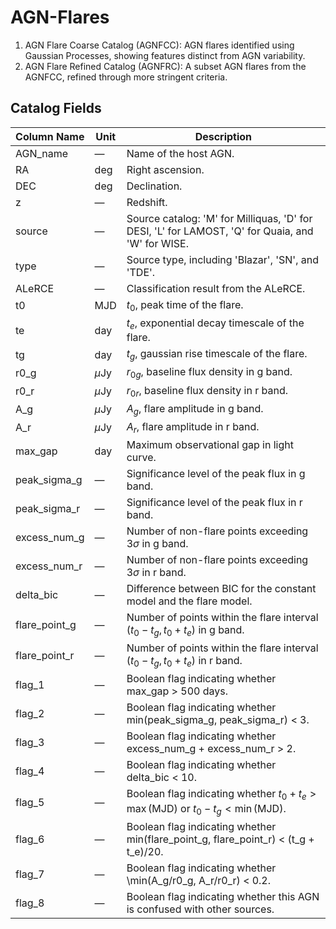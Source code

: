 # AGN-Flares
1. AGN Flare Coarse Catalog (AGNFCC): AGN flares identified using Gaussian Processes, showing features distinct from AGN variability.
2. AGN Flare Refined Catalog (AGNFRC): A subset AGN flares from the AGNFCC, refined through more stringent criteria.
## Catalog Fields
| Column Name       | Unit             | Description |
|-------------------|------------------|-------------|
| AGN_name          | —                | Name of the host AGN. |
| RA                | deg              | Right ascension. |
| DEC               | deg              | Declination. |
| z                 | —                | Redshift. |
| source            | —                | Source catalog: 'M' for Milliquas, 'D' for DESI, 'L' for LAMOST, 'Q' for Quaia, and 'W' for WISE. |
| type              | —                | Source type, including 'Blazar', 'SN', and 'TDE'. |
| ALeRCE            | —                | Classification result from the ALeRCE. |
| t0                | MJD              | $t_{0}$, peak time of the flare. |
| te                | day              | $t_{e}$, exponential decay timescale of the flare. |
| tg                | day              | $t_{g}$, gaussian rise timescale of the flare. |
| r0\_g             | $\mu \mathrm{Jy}$ | $r_{0g}$, baseline flux density in g band. |
| r0\_r             | $\mu \mathrm{Jy}$ | $r_{0r}$, baseline flux density in r band. |
| A\_g              | $\mu \mathrm{Jy}$ | $A_{g}$, flare amplitude in g band. |
| A\_r              | $\mu \mathrm{Jy}$ | $A_{r}$, flare amplitude in r band. |
| max\_gap          | day              | Maximum observational gap in light curve. |
| peak\_sigma\_g    | —                | Significance level of the peak flux in g band. |
| peak\_sigma\_r    | —                | Significance level of the peak flux in r band. |
| excess\_num\_g    | —                | Number of non-flare points exceeding 3$\sigma$ in g band. |
| excess\_num\_r    | —                | Number of non-flare points exceeding 3$\sigma$ in r band. |
| delta\_bic        | —                | Difference between BIC for the constant model and the flare model. |
| flare\_point\_g   | —                | Number of points within the flare interval $(t_{0}-t_{g}, t_{0}+t_{e})$ in g band. |
| flare\_point\_r   | —                | Number of points within the flare interval $(t_{0}-t_{g}, t_{0}+t_{e})$ in r band. |
| flag\_1           | —                | Boolean flag indicating whether max\_gap $>$ 500 days. |
| flag\_2           | —                | Boolean flag indicating whether min(peak\_sigma\_g, peak\_sigma\_r) $<$ 3. |
| flag\_3           | —                | Boolean flag indicating whether excess\_num\_g + excess\_num\_r $>$ 2. |
| flag\_4           | —                | Boolean flag indicating whether delta\_bic $<$ 10. |
| flag\_5           | —                | Boolean flag indicating whether $t_0 + t_e > \max(\mathrm{MJD})$ or $t_0 - t_g < \min(\mathrm{MJD})$. |
| flag\_6           | —                | Boolean flag indicating whether min(flare\_point\_g, flare\_point\_r) < (t_g + t_e)/20. |
| flag\_7           | —                | Boolean flag indicating whether \min(A_g/r0_g, A_r/r0_r) < 0.2. |
| flag\_8           | —                | Boolean flag indicating whether this AGN is confused with other sources. |
